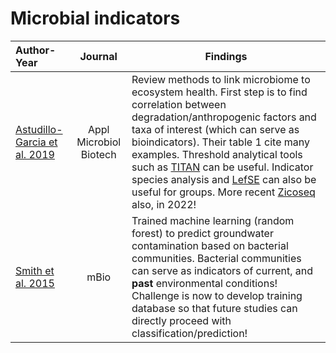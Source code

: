 # Microbial indicators

|Author-Year|Journal|Findings|
|:---|:-----: |--------------------------------------|
|[Astudillo-Garcia et al. 2019](https://link.springer.com/article/10.1007/s00253-019-09963-0)|Appl Microbiol Biotech|Review methods to link microbiome to ecosystem health. First step is to find correlation between degradation/anthropogenic factors and taxa of interest (which can serve as bioindicators). Their table 1 cite many examples. Threshold analytical tools such as [TITAN](https://doi.org/10.1111/j.2041-210x.2009.00007.x) can be useful. Indicator species analysis and [LefSE](https://doi.org/10.1186/gb-2011-12-6-r60) can also be useful for groups. More recent [Zicoseq](https://pubmed.ncbi.nlm.nih.gov/35986393/) also, in 2022!|
[Smith et al. 2015](https://journals.asm.org/doi/10.1128/mBio.00326-15)|mBio|Trained machine learning (random forest) to predict groundwater contamination based on bacterial communities. Bacterial communities can serve as indicators of current, and **past** environmental conditions! Challenge is now to develop training database so that future studies can directly proceed with classification/prediction!|


